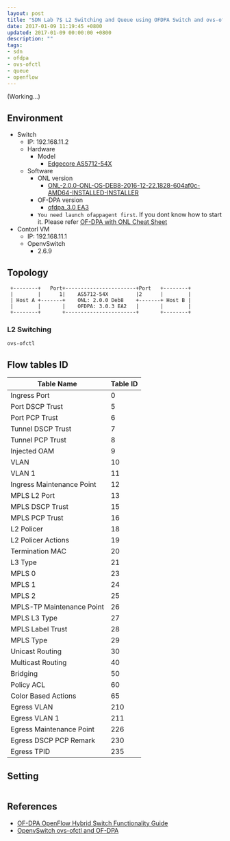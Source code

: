 ```yaml
---
layout: post
title: "SDN Lab 7$ L2 Switching and Queue using OFDPA Switch and ovs-ofctl"
date: 2017-01-09 11:19:45 +0800
updated: 2017-01-09 00:00:00 +0800
description: ""
tags:
- sdn
- ofdpa
- ovs-ofctl
- queue
- openflow
---
```


(Working...)

## Environment
- Switch
  - IP: 192.168.11.2
  - Hardware
    - Model
      - [Edgecore AS5712-54X](http://www.edge-core.com/productsInfo.php?cls=1&cls2=8&cls3=44&id=15)
  - Software
    - ONL version
      - [ONL-2.0.0-ONL-OS-DEB8-2016-12-22.1828-604af0c-AMD64-INSTALLED-INSTALLER](http://opennetlinux.org/binaries/2016.12.22.18.28.604af0c9b3dc9504870c30273ab22f2fb62746c3/ONL-2.0.0-ONL-OS-DEB8-2016-12-22.1828-604af0c-AMD64-INSTALLED-INSTALLER)
    - OF-DPA version
      - [ofdpa_3.0 EA3](https://github.com/onfsdn/atrium-docs/blob/master/16A/ONOS/builds/ofdpa_3.0.3.1%2Baccton1.4~1-1_amd64.deb)
    - `You need launch ofappagent first`. If you dont know how to start it. Please refer [OF-DPA with ONL Cheat Sheet](http://blog.pichuang.com.tw/ofdpa-with-onl-cheat-sheet)
- Contorl VM
  - IP: 192.168.11.1
  - OpenvSwitch
    - 2.6.9

## Topology

```diatt
 +--------+   Port+-----------------------+Port   +--------+
 |        |      1|    AS5712-54X         |2      |        |
 | Host A +-------+    ONL: 2.0.0 Deb8    +-------+ Host B |
 |        |       |    OFDPA: 3.0.3 EA2   |       |        |
 +--------+       +-----------------------+       +--------+
```

### L2 Switching
```
ovs-ofctl
```

## Flow tables ID

|Table Name | Table ID|
|-----------|---------|
|Ingress Port | 0 |
|Port DSCP Trust | 5|
|Port PCP Trust | 6|
|Tunnel DSCP Trust | 7|
|Tunnel PCP Trust | 8|
|Injected OAM| 9|
|VLAN | 10|
|VLAN 1 | 11|
|Ingress Maintenance Point | 12|
|MPLS L2 Port | 13|
|MPLS DSCP Trust | 15|
|MPLS PCP Trust | 16|
|L2 Policer | 18|
|L2 Policer Actions | 19|
|Termination MAC | 20|
|L3 Type| 21|
|MPLS 0 | 23|
|MPLS 1 | 24|
|MPLS 2 | 25|
|MPLS-TP Maintenance Point | 26|
|MPLS L3 Type| 27|
|MPLS Label Trust | 28|
|MPLS Type | 29|
|Unicast Routing | 30|
|Multicast Routing | 40|
|Bridging | 50|
|Policy ACL | 60|
|Color Based Actions | 65|
|Egress VLAN | 210|
|Egress VLAN 1 | 211|
|Egress Maintenance Point| 226|
|Egress DSCP PCP Remark | 230|
|Egress TPID | 235|

## Setting
```

```

## References
- [OF-DPA OpenFlow Hybrid Switch Functionality Guide](https://github.com/open-switch/ops/blob/master/docs/ofdpa_hybrid_functionality_guide.md#overview)
- [OpenvSwitch ovs-ofctl and OF-DPA](http://blog.pichuang.com.tw/ovs-ofctl-and-ofdpa)
